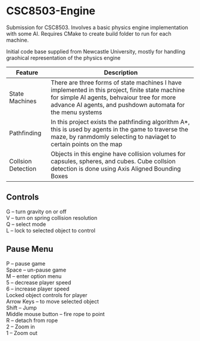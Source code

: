 # CSC8503-Engine
Submission for CSC8503. Involves a basic physics engine implementation with some AI. Requires CMake to create build folder to run for each machine.

Initial code base supplied from Newcastle University, mostly for handling graohical representation of the physics engine

|Feature|Description|
|-------|-----------|
|State Machines|There are three forms of state machines I have implemented in this project, finite state machine for simple AI agents, behvaiour tree for more advance AI agents, and pushdown automata for the menu systems|
|Pathfinding|In this project exists the pathfinding algorithm A*, this is used by agents in the game to traverse the maze,  by ranmdomly selecting to naviaget to certain points on the map|
|Collsion Detection|Objects in this engine have collision volumes for capsules, spheres, and cubes. Cube collsion detection is done using Axis Aligned Bounding Boxes|


## Controls  
G – turn gravity on or off  
V – turn on spring collision resolution  
Q – select mode  
L – lock to selected object to control  
## Pause Menu  
P – pause game  
Space – un-pause game  
M – enter option menu  
5 – decrease player speed  
6 – increase player speed  
Locked object controls for player  
Arrow Keys – to move selected object  
Shift – Jump  
Middle mouse button – fire rope to point  
R – detach from rope  
2 – Zoom in  
1 – Zoom out  
